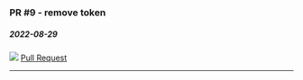 ### PR #9 - remove token
##### 2022-08-29



![](public/images/link.png) [Pull Request](https://github.com/jsaelhof/md4k/pull/9)

----